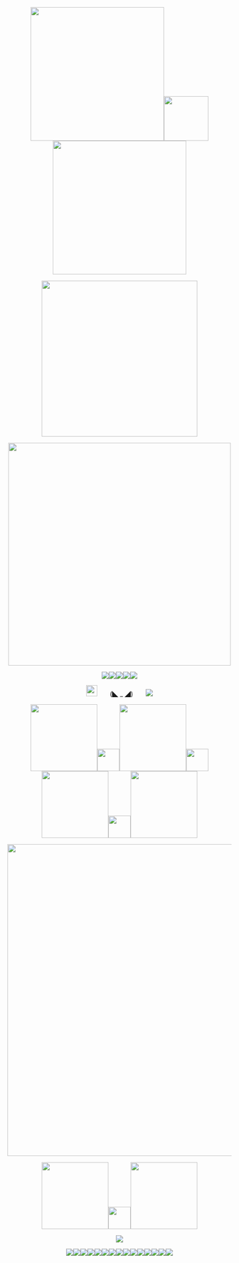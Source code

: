 <p align="center"><img src="https://64.media.tumblr.com/b3ef93b1073c6b55c6797cce807ebfba/3e61fb815affeb68-92/s2048x3072/2579950327fc46ebbea871dc392276cb8a0d7465.pnj" width="300"><img src="https://komarev.com/ghpvc/?username=jekosian&&label=୨୧-Specs&color=1aff00&style=plastic" width="100"><img src="https://64.media.tumblr.com/b3ef93b1073c6b55c6797cce807ebfba/3e61fb815affeb68-92/s2048x3072/2579950327fc46ebbea871dc392276cb8a0d7465.pnj" width="300">
<p align="center"><img src="https://spotify-github-profile.kittinanx.com/api/view?uid=31nthrfejdrl5ztsoldu5q2cncju&cover_image=true&theme=novatorem&show_offline=false&background_color=000000&interchange=false&bar_color=1aff00&bar_color_cover=false)](https://github.com/kittinan/spotify-github-profile)" width="350">
<p align="center"><img src="https://64.media.tumblr.com/1a4775f18918d7706c9aba47c2c02190/2cdaa8a7ae4cf008-d2/s540x810/1baea50fd3a8c3deac22bb9316fb243e79cda5a0.pnj" width="500">
<p align="center"><img src="https://64.media.tumblr.com/8ab8dde6ab0268372402685af6b5bfd5/72baee8ae1916a78-d0/s250x400/edf6c3ee2013da9b22cf5c4040c157e963040534.gifv"><img src="https://64.media.tumblr.com/5f55c63cb8baabed61935aaa081d46f3/72baee8ae1916a78-f1/s250x400/14e980a6b711aded2c8f042ac2d407ae9140f6ad.gifv"><img src="https://64.media.tumblr.com/1201884e8be4f5894ad2270740169655/72baee8ae1916a78-e2/s250x400/4bd30a3bb11bee7f287f333c68aa41f6e243d206.gifv"><img src="https://64.media.tumblr.com/b147a05014a4c67d8db1a65fac2b3d5b/4be6c14925775475-04/s250x400/d6f9b34f7c26f675956d15d9a916ae1ce8301cb4.gifv"><img src="https://64.media.tumblr.com/b64a36ae64cd52f50b1d3b9fbe7a190d/4be6c14925775475-c2/s250x400/d0de2b493244b539bbe85de1ac83ba8c086eb930.gifv">
<p align="center"><img src="https://64.media.tumblr.com/3c8d77f26f4b3607417b6e5d82738a7d/ed207b8c386e35f1-f6/s75x75_c1/5c12fe6a9503ad19661b0c4d48476813caab8b74.gifv" width="25">　　(◣ _ ◢)　　<img src="https://64.media.tumblr.com/34f387631d66848d0c68146c498949d0/0d4d9b03f3aa6a0d-aa/s75x75_c1/ef456a5a8cf6e04b57693934f4f7d807a3aff0e1.gifv">
<p align="center"><a href="https://osian.atabook.org" title="ata"><img src="https://64.media.tumblr.com/13b20b8013a74755a06a739ee6172e1a/66c54244f32a459b-49/s540x810/2b35bb2dcf66c27f59a1789d367748dc2fb2bc5d.pnj" width="150"></a><img src="https://64.media.tumblr.com/7ca422bc1c94a6cc2ea4f9e5b3bcff86/bc31c6830f924921-4e/s500x750/1cb53970cfec88c4e7b50afda02ccb42db4aa97a.gifv" width="50"><a href="https://guns.lol/decal" title="guns.lol"><img src="https://64.media.tumblr.com/1ec1c112ea9778148f5036d06efd4234/66c54244f32a459b-31/s540x810/37e2a3d816a0f6b539435db051b861cf0c4d070d.pnj" width="150""><img src="https://64.media.tumblr.com/50b226e04c51d58febd4aaf0e949c065/bc31c6830f924921-f5/s500x750/59cbc644a68ba34e2dbce47c82985581aeca6c73.gifv" width="50"><a href="https://listography.com/jekosian" title="listography"><img src="https://64.media.tumblr.com/c6bf084faa1f0ee66edb0fe68072d6e3/66c54244f32a459b-c1/s540x810/ac4b971349119b96c7a9588fe7f88d45ccdb4088.pnj" width="150"></a><img src="https://64.media.tumblr.com/7ca422bc1c94a6cc2ea4f9e5b3bcff86/bc31c6830f924921-4e/s500x750/1cb53970cfec88c4e7b50afda02ccb42db4aa97a.gifv" width="50"><a href="https://rentry.co/membox" title="membox"><img src="https://64.media.tumblr.com/11d14ef524afa3eb2942539882be3422/66c54244f32a459b-b0/s540x810/4dde44525f25361322c753bface75d9ae49f62ac.pnj" width="150"></a>
<p align="center"><img src="https://64.media.tumblr.com/2aaf70ba9e0424cd0fc280586975ed85/6bfb439f65697e00-f6/s540x810/bf4be82558ebe2762533fbc27cc614c02d575778.webp" width="700">
<p align="center"><a href="https://en.pronouns.page/@picklecruncher" title="prns.page"><img src="https://64.media.tumblr.com/652f89fc64d967df3f6d206ec9defb82/66c54244f32a459b-de/s540x810/c175285489996ad56136af505b2ae79db4a8db77.pnj" width="150"></a><img src="https://64.media.tumblr.com/50b226e04c51d58febd4aaf0e949c065/bc31c6830f924921-f5/s500x750/59cbc644a68ba34e2dbce47c82985581aeca6c73.gifv" width="50"><a href="https://rentry.co/fret" title="fret"><img src="https://64.media.tumblr.com/0f417a0111457159a331ba4d75d869f6/66c54244f32a459b-33/s540x810/24c2c75d38eefe81f55be630eec44a1a0abe707e.pnj" width="150"></a>
<p align="center"><img src="https://64.media.tumblr.com/828719bf87ad8f1e9cfe6f4292b556f5/835396812ab98429-49/s500x750/477692efe4d50ea50f680e64bce8e6b183f6e32a.gifv">
<p align="center"><img src="https://64.media.tumblr.com/bab09232076663d5bed53467c48c2e9d/ed207b8c386e35f1-35/s100x200/aac01e3679a38f1a88cf3a0777db16ffc50542eb.gifv"><img src="https://64.media.tumblr.com/103366f9537636f16cef5e2e694d42de/9997a1ea18af67fc-af/s100x200/870ce97268ce5838b7c03c8fa5c97adaa18fbd42.pnj"><img src="https://64.media.tumblr.com/3f402750f8cb8337b6f6f3ba1c5ea8c2/ed207b8c386e35f1-c4/s100x200/ceec9f28e6798b6bea35908a1cf780f010e9baec.pnj"><img src="https://64.media.tumblr.com/49b6ab2c028538e79367f903c383bd12/ed207b8c386e35f1-8c/s100x200/0471280a815ade0c94b0f3f4b041d2075d43fb68.pnj"><img src="https://64.media.tumblr.com/cff9a755097d997ef5a43920663460c1/ed207b8c386e35f1-a9/s100x200/2d33c1d8e9bb34dba698b6fb965f4708fb494e8d.gifv"><img src="https://64.media.tumblr.com/9cd95cab8c25218c690bbec153bfc27a/ed207b8c386e35f1-f3/s100x200/d41fe9a3fd4933946327f85ed4780d6cb39af2e6.pnj"><img src="https://64.media.tumblr.com/5e3cf49830160e892cc2340b8e79b182/4be6c14925775475-e1/s100x200/b67f24100751533e3de3cb6d9cf5bb7a7549291f.gifv"><img src="https://64.media.tumblr.com/59314ff26e9f22687c03a1de78d43ec0/4be6c14925775475-8d/s100x200/b226d71a807af5b7d839ce2d7df6df1f91369617.pnj"><img src="https://64.media.tumblr.com/3c4656d30e1e1bc57998f275b8dc1746/4be6c14925775475-07/s100x200/cbb686793d953c98128707bdbd73e6633b6fcc2a.pnj"><img src="https://64.media.tumblr.com/be2627d25ca285ea4821cf9333183078/4be6c14925775475-64/s100x200/e962cfedbcbf7d5bb20e3fa1a6ec3003275b562f.gifv"><img src="https://64.media.tumblr.com/fe004159c3b690fa5b4e9a804a86109e/4be6c14925775475-0a/s100x200/303179a02004ab07af39a95abf2d5bb9aaab6764.jpg"><img src="https://64.media.tumblr.com/07f2ff330f96dc9035afe6b9c7dc3d4b/2f8834b47d90034d-6e/s100x200/56494a0d973af9bb39bce360bf08e27f17ee4a60.pnj"><img src="https://64.media.tumblr.com/707520f86088fcb6380b36c0006207b6/f831dcec0c901017-aa/s100x200/3f61aad0aacea1eb29db017b9493cbea5b3932b3.gifv"><img src="https://64.media.tumblr.com/b6ed69cf657517e5c46a3b2193d79121/f831dcec0c901017-70/s100x200/13df65d636f6c21dee401947dc6384ac0ac280a7.gifv"><img src="https://64.media.tumblr.com/e930a04639d28969bb967e11c6954a32/9997a1ea18af67fc-ec/s100x200/9f5393f5690e51125f95504213ae2cc65ca058cd.pnj">
